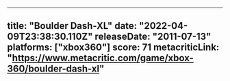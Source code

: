 
---
title: "Boulder Dash-XL"
date: "2022-04-09T23:38:30.110Z"
releaseDate: "2011-07-13"
platforms: ["xbox360"]
score: 71
metacriticLink: "https://www.metacritic.com/game/xbox-360/boulder-dash-xl"
---
